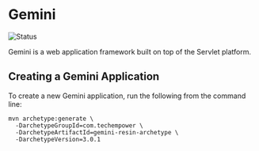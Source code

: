 # Gemini

![Status](https://travis-ci.org/TechEmpower/gemini.svg?branch=master)

Gemini is a web application framework built on top of the Servlet platform.

## Creating a Gemini Application

To create a new Gemini application, run the following from the command line:

```
mvn archetype:generate \
  -DarchetypeGroupId=com.techempower \
  -DarchetypeArtifactId=gemini-resin-archetype \
  -DarchetypeVersion=3.0.1
```
